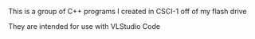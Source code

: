 This is a group of C++ programs I created in CSCI-1 off of my flash drive

They are intended for use with VLStudio Code
